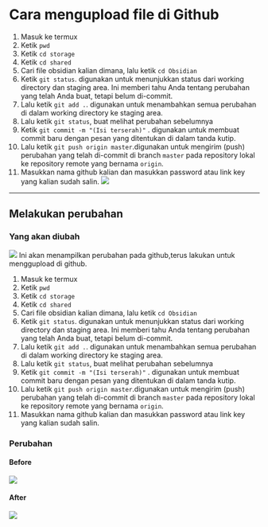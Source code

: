 # Cara mengupload file di Github

1. Masuk ke termux
2. Ketik `pwd`
3. Ketik `cd storage`
4. Ketik `cd shared`
5. Cari file obsidian kalian dimana, lalu ketik `cd Obsidian`
6. Ketik `git status`. digunakan untuk menunjukkan status dari working directory dan staging area. Ini memberi tahu Anda tentang perubahan yang telah Anda buat, tetapi belum di-commit.
7. Lalu ketik `git add .`. digunakan untuk menambahkan semua perubahan di dalam working directory ke staging area.
8. Lalu ketik `git status`, buat melihat perubahan sebelumnya 
9. Ketik `git commit -m "(Isi terserah)"` . digunakan untuk membuat commit baru dengan pesan yang ditentukan di dalam tanda kutip.
10. Lalu ketik `git push origin master`.digunakan untuk mengirim (push) perubahan yang telah di-commit di branch `master` pada repository lokal ke repository remote yang bernama `origin`.
11. Masukkan nama github kalian dan masukkan password atau link key yang kalian sudah salin.
![](AsetG/Ss4.jpg)
---
## Melakukan perubahan

### Yang akan diubah
![](AsetG/Ss1.jpg)
Ini akan menampilkan perubahan pada github,terus lakukan untuk menggupload di github.
1. Masuk ke termux
2. Ketik `pwd`
3. Ketik `cd storage`
4. Ketik `cd shared`
5. Cari file obsidian kalian dimana, lalu ketik `cd Obsidian`
6. Ketik `git status`. digunakan untuk menunjukkan status dari working directory dan staging area. Ini memberi tahu Anda tentang perubahan yang telah Anda buat, tetapi belum di-commit.
7. Lalu ketik `git add .`. digunakan untuk menambahkan semua perubahan di dalam working directory ke staging area.
8. Lalu ketik `git status`, buat melihat perubahan sebelumnya 
9. Ketik `git commit -m "(Isi terserah)"` . digunakan untuk membuat commit baru dengan pesan yang ditentukan di dalam tanda kutip.
10. Lalu ketik `git push origin master`.digunakan untuk mengirim (push) perubahan yang telah di-commit di branch `master` pada repository lokal ke repository remote yang bernama `origin`.
11. Masukkan nama github kalian dan masukkan password atau link key yang kalian sudah salin.

### Perubahan

#### Before
![](AsetG/Ss2.jpg)
#### After
![](AsetG/Ss3.jpg)